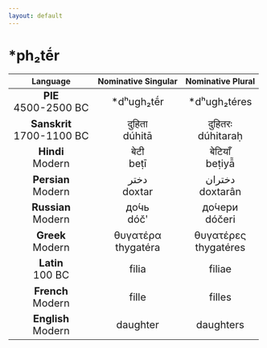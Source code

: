 ```yaml
---
layout: default
---
```

<!---
Text can be **bold**, _italic_, or ~~strikethrough~~.

[Link to another page](./another-page.html)

There should be whitespace between paragraphs.

There should be whitespace between paragraphs. We recommend including a README, or a file with information about your project.
-->

# \*ph₂tḗr 

<style>
td {
  font-size: 20px
}
</style>

| Language | Nominative Singular | Nominative Plural |
|:-:|:-:|:-:|
| **PIE**<br>4500-2500 BC | \*dʰugh₂tḗr | \*dʰugh₂téres |
| **Sanskrit**<br>1700-1100 BC  | दुहिता<br>dúhitā | दुहितरः<br>dúhitaraḥ |
| **Hindi**<br>Modern | बेटी<br>beṭī | बेटियाँ<br>beṭiyā̃ |
| **Persian**<br>Modern | دختر<br>doxtar | دختران<br>doxtarân |
| **Russian**<br>Modern | до́чь<br>dóčʹ | до́чери<br>dóčeri |
| **Greek**<br>Modern | θυγατέρα<br>thygatéra | θυγατέρες<br>thygatéres |
| **Latin**<br>100 BC | filia | filiae |
| **French**<br>Modern | fille | filles |
| **English**<br>Modern | daughter | daughters |
